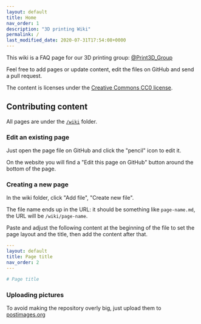 ```yaml
---
layout: default
title: Home
nav_order: 1
description: "3D printing Wiki"
permalink: /
last_modified_date: 2020-07-31T17:54:08+0000
---
```


This wiki is a FAQ page for our 3D printing group: [@Print3D_Group](https://t.me/Print3D_Group)

Feel free to add pages or update content, edit the files on GitHub and send a pull request.

The content is licenses under the [Creative Commons CC0 license](https://github.com/Depau/3dprint-wiki/blob/master/LICENSE).


## Contributing content

All pages are under the [`/wiki`](https://github.com/Depau/3dprint-wiki/tree/master/wiki) folder.

### Edit an existing page

Just open the page file on GitHub and click the "pencil" icon to edit it.

On the website you will find a "Edit this page on GitHub" button around the bottom of the page.

### Creating a new page

In the wiki folder, click "Add file", "Create new file".

The file name ends up in the URL: it should be something like `page-name.md`, the URL
will be `/wiki/page-name`.

Paste and adjust the following content at the beginning of the file to set the
page layout and the title, then add the content after that.

```yml
---
layout: default
title: Page title
nav_order: 2
---

# Page title
```

### Uploading pictures

To avoid making the repository overly big, just upload them to [postimages.org](https://postimages.org/)

